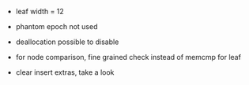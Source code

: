 * leaf width = 12
* phantom epoch not used
* deallocation possible to disable
* for node comparison, fine grained check instead of memcmp for leaf

* clear insert extras, take a look